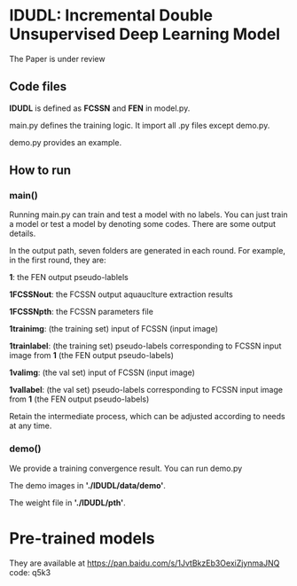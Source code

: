 # IDUDL: Incremental Double Unsupervised Deep Learning Model

The Paper is under review


## Code files

**IDUDL** is defined as **FCSSN** and **FEN** in model.py.

main.py defines the training logic. It import all .py files except demo.py.

demo.py provides an example.

## How to run

###  main()
Running main.py can train and test a model with no labels. You can just train a model or test a model by denoting some codes. There are some output details.

In the output path, seven folders are generated in each round. For example, in the first round, they are:

**1**: the FEN output pseudo-lablels

**1FCSSNout**: the FCSSN output aquauclture extraction results

**1FCSSNpth**: the FCSSN parameters  file

**1trainimg**: (the training set) input of FCSSN (input image)

**1trainlabel**: (the training set) pseudo-labels corresponding to FCSSN input image from **1** (the FEN output pseudo-labels)

**1valimg**: (the val set)  input of FCSSN (input image)

**1vallabel**: (the val set) pseudo-labels corresponding to FCSSN input image from **1** (the FEN output pseudo-labels)

Retain the intermediate process, which can be adjusted according to needs at any time.



### demo()

We provide a training convergence result. You can run demo.py

The demo images in **'./IDUDL/data/demo'**.

The weight file in **'./IDUDL/pth'**.



# Pre-trained models

They are available at https://pan.baidu.com/s/1JvtBkzEb3OexiZjynmaJNQ  code: q5k3 
